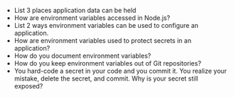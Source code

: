 * List 3 places application data can be held
* How are environment variables accessed in Node.js?
* List 2 ways environment variables can be used to configure an application.
* How are environment variables used to protect secrets in an application?
* How do you document environment variables?
* How do you keep environment variables out of Git repositories?
* You hard-code a secret in your code and you commit it. You realize your mistake, delete the secret, and commit. Why is your secret still exposed?
